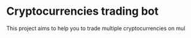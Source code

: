 # Cryptocurrencies trading bot

This project aims to help you to trade multiple cryptocurrencies on mul
